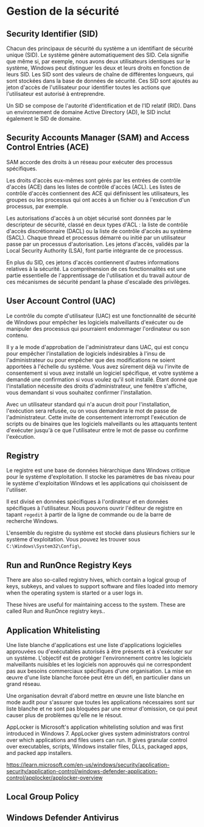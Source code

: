 # Gestion de la sécurité

## Security Identifier (SID)

Chacun des principaux de sécurité du système a un identifiant de sécurité unique (SID). Le système génère automatiquement des SID. Cela signifie que même si, par exemple, nous avons deux utilisateurs identiques sur le système, Windows peut distinguer les deux et leurs droits en fonction de leurs SID. Les SID sont des valeurs de chaîne de différentes longueurs, qui sont stockées dans la base de données de sécurité. Ces SID sont ajoutés au jeton d'accès de l'utilisateur pour identifier toutes les actions que l'utilisateur est autorisé à entreprendre.

Un SID se compose de l'autorité d'identification et de l'ID relatif (RID). Dans un environnement de domaine Active Directory (AD), le SID inclut également le SID de domaine.

## Security Accounts Manager (SAM) and Access Control Entries (ACE)

SAM accorde des droits à un réseau pour exécuter des processus spécifiques.

Les droits d'accès eux-mêmes sont gérés par les entrées de contrôle d'accès (ACE) dans les listes de contrôle d'accès (ACL). Les listes de contrôle d'accès contiennent des ACE qui définissent les utilisateurs, les groupes ou les processus qui ont accès à un fichier ou à l'exécution d'un processus, par exemple.

Les autorisations d'accès à un objet sécurisé sont données par le descripteur de sécurité, classé en deux types d'ACL : la liste de contrôle d'accès discrétionnaire (DACL) ou la liste de contrôle d'accès au système (SACL). Chaque thread et processus démarré ou initié par un utilisateur passe par un processus d'autorisation. Les jetons d'accès, validés par la Local Security Authority (LSA), font partie intégrante de ce processus. 

En plus du SID, ces jetons d'accès contiennent d'autres informations relatives à la sécurité. La compréhension de ces fonctionnalités est une partie essentielle de l'apprentissage de l'utilisation et du travail autour de ces mécanismes de sécurité pendant la phase d'escalade des privilèges.

## User Account Control (UAC)

Le contrôle du compte d'utilisateur (UAC) est une fonctionnalité de sécurité de Windows pour empêcher les logiciels malveillants d'exécuter ou de manipuler des processus qui pourraient endommager l'ordinateur ou son contenu. 

Il y a le mode d'approbation de l'administrateur dans UAC, qui est conçu pour empêcher l'installation de logiciels indésirables à l'insu de l'administrateur ou pour empêcher que des modifications ne soient apportées à l'échelle du système. Vous avez sûrement déjà vu l'invite de consentement si vous avez installé un logiciel spécifique, et votre système a demandé une confirmation si vous voulez qu'il soit installé. Étant donné que l'installation nécessite des droits d'administrateur, une fenêtre s'affiche, vous demandant si vous souhaitez confirmer l'installation. 

Avec un utilisateur standard qui n'a aucun droit pour l'installation, l'exécution sera refusée, ou on vous demandera le mot de passe de l'administrateur. Cette invite de consentement interrompt l'exécution de scripts ou de binaires que les logiciels malveillants ou les attaquants tentent d'exécuter jusqu'à ce que l'utilisateur entre le mot de passe ou confirme l'exécution.

## Registry 

Le registre est une base de données hiérarchique dans Windows critique pour le système d'exploitation. Il stocke les paramètres de bas niveau pour le système d'exploitation Windows et les applications qui choisissent de l'utiliser. 

Il est divisé en données spécifiques à l'ordinateur et en données spécifiques à l'utilisateur. Nous pouvons ouvrir l'éditeur de registre en tapant `regedit` à partir de la ligne de commande ou de la barre de recherche Windows.

L'ensemble du registre du système est stocké dans plusieurs fichiers sur le système d'exploitation. Vous pouvez les trouver sous `C:\Windows\System32\Config\`.


## Run and RunOnce Registry Keys

There are also so-called registry hives, which contain a logical group of keys, subkeys, and values to support software and files loaded into memory when the operating system is started or a user logs in. 

These hives are useful for maintaining access to the system. These are called Run and RunOnce registry keys..

## Application Whitelisting

Une liste blanche d'applications est une liste d'applications logicielles approuvées ou d'exécutables autorisés à être présents et à s'exécuter sur un système. L'objectif est de protéger l'environnement contre les logiciels malveillants nuisibles et les logiciels non approuvés qui ne correspondent pas aux besoins commerciaux spécifiques d'une organisation. La mise en œuvre d'une liste blanche forcée peut être un défi, en particulier dans un grand réseau. 

Une organisation devrait d'abord mettre en œuvre une liste blanche en mode audit pour s'assurer que toutes les applications nécessaires sont sur liste blanche et ne sont pas bloquées par une erreur d'omission, ce qui peut causer plus de problèmes qu'elle ne le résout.

AppLocker is Microsoft's application whitelisting solution and was first introduced in Windows 7. AppLocker gives system administrators control over which applications and files users can run. It gives granular control over executables, scripts, Windows installer files, DLLs, packaged apps, and packed app installers.

https://learn.microsoft.com/en-us/windows/security/application-security/application-control/windows-defender-application-control/applocker/applocker-overview

## Local Group Policy



## Windows Defender Antivirus


